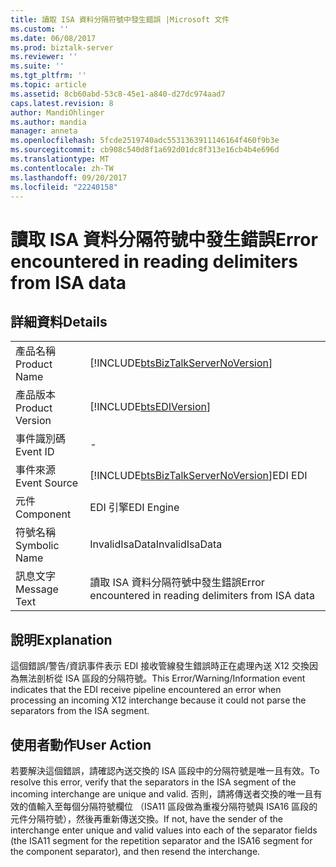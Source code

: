 ```yaml
---
title: 讀取 ISA 資料分隔符號中發生錯誤 |Microsoft 文件
ms.custom: ''
ms.date: 06/08/2017
ms.prod: biztalk-server
ms.reviewer: ''
ms.suite: ''
ms.tgt_pltfrm: ''
ms.topic: article
ms.assetid: 8cb60abd-53c8-45e1-a840-d27dc974aad7
caps.latest.revision: 8
author: MandiOhlinger
ms.author: mandia
manager: anneta
ms.openlocfilehash: 5fcde2519740adc5531363911146164f460f9b3e
ms.sourcegitcommit: cb908c540d8f1a692d01dc8f313e16cb4b4e696d
ms.translationtype: MT
ms.contentlocale: zh-TW
ms.lasthandoff: 09/20/2017
ms.locfileid: "22240158"
---
```

# <a name="error-encountered-in-reading-delimiters-from-isa-data"></a><span data-ttu-id="5d5ac-102">讀取 ISA 資料分隔符號中發生錯誤</span><span class="sxs-lookup"><span data-stu-id="5d5ac-102">Error encountered in reading delimiters from ISA data</span></span>
## <a name="details"></a><span data-ttu-id="5d5ac-103">詳細資料</span><span class="sxs-lookup"><span data-stu-id="5d5ac-103">Details</span></span>  
  
|||  
|-|-|  
|<span data-ttu-id="5d5ac-104">產品名稱</span><span class="sxs-lookup"><span data-stu-id="5d5ac-104">Product Name</span></span>|[!INCLUDE[btsBizTalkServerNoVersion](../includes/btsbiztalkservernoversion-md.md)]|  
|<span data-ttu-id="5d5ac-105">產品版本</span><span class="sxs-lookup"><span data-stu-id="5d5ac-105">Product Version</span></span>|[!INCLUDE[btsEDIVersion](../includes/btsediversion-md.md)]|  
|<span data-ttu-id="5d5ac-106">事件識別碼</span><span class="sxs-lookup"><span data-stu-id="5d5ac-106">Event ID</span></span>|-|  
|<span data-ttu-id="5d5ac-107">事件來源</span><span class="sxs-lookup"><span data-stu-id="5d5ac-107">Event Source</span></span>|[!INCLUDE[btsBizTalkServerNoVersion](../includes/btsbiztalkservernoversion-md.md)]<span data-ttu-id="5d5ac-108">EDI</span><span class="sxs-lookup"><span data-stu-id="5d5ac-108"> EDI</span></span>|  
|<span data-ttu-id="5d5ac-109">元件</span><span class="sxs-lookup"><span data-stu-id="5d5ac-109">Component</span></span>|<span data-ttu-id="5d5ac-110">EDI 引擎</span><span class="sxs-lookup"><span data-stu-id="5d5ac-110">EDI Engine</span></span>|  
|<span data-ttu-id="5d5ac-111">符號名稱</span><span class="sxs-lookup"><span data-stu-id="5d5ac-111">Symbolic Name</span></span>|<span data-ttu-id="5d5ac-112">InvalidIsaData</span><span class="sxs-lookup"><span data-stu-id="5d5ac-112">InvalidIsaData</span></span>|  
|<span data-ttu-id="5d5ac-113">訊息文字</span><span class="sxs-lookup"><span data-stu-id="5d5ac-113">Message Text</span></span>|<span data-ttu-id="5d5ac-114">讀取 ISA 資料分隔符號中發生錯誤</span><span class="sxs-lookup"><span data-stu-id="5d5ac-114">Error encountered in reading delimiters from ISA data</span></span>|  
  
## <a name="explanation"></a><span data-ttu-id="5d5ac-115">說明</span><span class="sxs-lookup"><span data-stu-id="5d5ac-115">Explanation</span></span>  
 <span data-ttu-id="5d5ac-116">這個錯誤/警告/資訊事件表示 EDI 接收管線發生錯誤時正在處理內送 X12 交換因為無法剖析從 ISA 區段的分隔符號。</span><span class="sxs-lookup"><span data-stu-id="5d5ac-116">This Error/Warning/Information event indicates that the EDI receive pipeline encountered an error when processing an incoming X12 interchange because it could not parse the separators from the ISA segment.</span></span>  
  
## <a name="user-action"></a><span data-ttu-id="5d5ac-117">使用者動作</span><span class="sxs-lookup"><span data-stu-id="5d5ac-117">User Action</span></span>  
 <span data-ttu-id="5d5ac-118">若要解決這個錯誤，請確認內送交換的 ISA 區段中的分隔符號是唯一且有效。</span><span class="sxs-lookup"><span data-stu-id="5d5ac-118">To resolve this error, verify that the separators in the ISA segment of the incoming interchange are unique and valid.</span></span> <span data-ttu-id="5d5ac-119">否則，請將傳送者交換的唯一且有效的值輸入至每個分隔符號欄位 （ISA11 區段做為重複分隔符號與 ISA16 區段的元件分隔符號），然後再重新傳送交換。</span><span class="sxs-lookup"><span data-stu-id="5d5ac-119">If not, have the sender of the interchange enter unique and valid values into each of the separator fields (the ISA11 segment for the repetition separator and the ISA16 segment for the component separator), and then resend the interchange.</span></span>